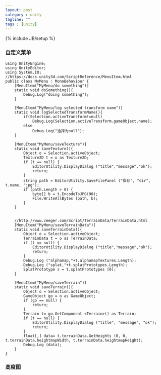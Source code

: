 ```yaml
---
layout: post
category : unity
tagline: ""
tags : [unity]
---
```

{% include JB/setup %}

###  自定义菜单

	using UnityEngine;
	using UnityEditor;
	using System.IO;
	//https://docs.unity3d.com/ScriptReference/MenuItem.html
	public class MyMenu : MonoBehaviour {
		[MenuItem("MyMenu/do something")]
		static void doSomething(){
			Debug.Log("doing something");
		}

		[MenuItem("MyMenu/log selected transform name")]
		static void logSelectedTransformName(){
			if(Selection.activeTransform!=null)
				Debug.Log(Selection.activeTransform.gameObject.name);
			else
				Debug.Log("选择为null");
		}

		[MenuItem("MyMenu/saveTexture")]
		static void saveTexture(){
			Object o = Selection.activeObject;
			Texture2D t = o as Texture2D;
			if (t == null) {
				EditorUtility.DisplayDialog ("title","message","ok");
				return;
			}
			string path = EditorUtility.SaveFilePanel ("保存", "dir", t.name, "jpg");
			if (path.Length > 0) {
				byte[] b = t.EncodeToJPG(90);
				File.WriteAllBytes (path, b);
			}
		}


		//http://www.ceeger.com/Script/TerrainData/TerrainData.html
		[MenuItem("MyMenu/saveTerrainData")]
		static void saveTerrainData(){
			Object o = Selection.activeObject;
			TerrainData t = o as TerrainData;
			if (t == null) {
				EditorUtility.DisplayDialog ("title","message","ok");
				return;
			}
			Debug.Log ("alphamap,"+t.alphamapTextures.Length);
			Debug.Log ("splat,"+t.splatPrototypes.Length);
			SplatPrototype s = t.splatPrototypes [0];
		}

		[MenuItem("MyMenu/saveTerrain")]
		static void saveTerrain(){
			Object o = Selection.activeObject;
			GameObject go = o as GameObject;
			if (go == null) {
				return;
			}
			Terrain t= go.GetComponent <Terrain>() as Terrain;
			if (t == null) {
				EditorUtility.DisplayDialog ("title", "message", "ok");
				return;
			}
			float[,] data= t.terrainData.GetHeights (0, 0, t.terrainData.heightmapWidth, t.terrainData.heightmapHeight);
			Debug.Log (data);
		}
	}
	
### 高度图
